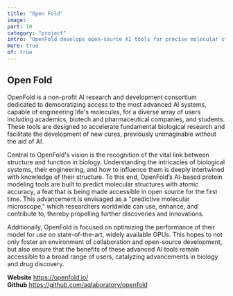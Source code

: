 ```yaml
---
title: "Open Fold"
image: 
part: 10
category: "project"
intro: "OpenFold develops open-source AI tools for precise molecular structure prediction in biology and drug discovery."
more: true
of: true
---
```


## Open Fold

OpenFold is a non-profit AI research and development consortium dedicated to democratizing access to the most advanced AI systems, capable of engineering life's molecules, for a diverse array of users including academics, biotech and pharmaceutical companies, and students. These tools are designed to accelerate fundamental biological research and facilitate the development of new cures, previously unimaginable without the aid of AI.

Central to OpenFold's vision is the recognition of the vital link between structure and function in biology. Understanding the intricacies of biological systems, their engineering, and how to influence them is deeply intertwined with knowledge of their structure. To this end, OpenFold’s AI-based protein modeling tools are built to predict molecular structures with atomic accuracy, a feat that is being made accessible in open source for the first time. This advancement is envisaged as a "predictive molecular microscope," which researchers worldwide can use, enhance, and contribute to, thereby propelling further discoveries and innovations.

Additionally, OpenFold is focused on optimizing the performance of their model for use on state-of-the-art, widely available GPUs. This hopes to not only foster an environment of collaboration and open-source development, but also ensure that the benefits of these advanced AI tools remain accessible to a broad range of users, catalyzing advancements in biology and drug discovery.

**Website** <https://openfold.io/>  
**Github** <https://github.com/aqlaboratory/openfold>  
